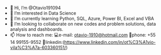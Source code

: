 - 👋 Hi, I’m @Otavio191094
- 👀 I’m interested in Data Science
- 🌱 I’m currently learning Python, SQL, Azure, Power BI, Excel and VBA
- 💞️ I’m looking to collaborate on new codes and problem solutions, data analysis and dashboards.
- 📫 How to reach me:
    💻e-mail: otavio-1910@hotmail.com
    📱phone: +55 14 99155-9552
    📑linkedin:(https://www.linkedin.com/in/ot%C3%A1vio-vila%C3%A7a-603360151/)
<!---
Otavio191094/Otavio191094 is a ✨ special ✨ repository because its `README.md` (this file) appears on your GitHub profile.
You can click the Preview link to take a look at your changes.
--->
